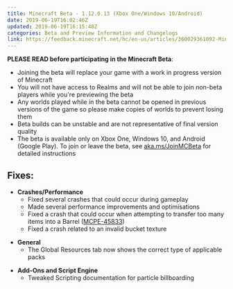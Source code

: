 ```yaml
---
title: Minecraft Beta - 1.12.0.13 (Xbox One/Windows 10/Android)
date: 2019-06-19T16:02:46Z
updated: 2019-06-19T16:15:48Z
categories: Beta and Preview Information and Changelogs
link: https://feedback.minecraft.net/hc/en-us/articles/360029361092-Minecraft-Beta-1-12-0-13-Xbox-One-Windows-10-Android-
---
```


**PLEASE READ before participating in the Minecraft Beta**:

- Joining the beta will replace your game with a work in progress version of Minecraft
- You will not have access to Realms and will not be able to join non-beta players while you're previewing the beta
- Any worlds played while in the beta cannot be opened in previous versions of the game so please make copies of worlds to prevent losing them
- Beta builds can be unstable and are not representative of final version quality
- The beta is available only on Xbox One, Windows 10, and Android (Google Play). To join or leave the beta, see [aka.ms/JoinMCBeta](https://aka.ms/JoinMCBeta) for detailed instructions 

## **Fixes:**

- **Crashes/Performance**
  - Fixed several crashes that could occur during gameplay
  - Made several performance improvements and optimisations
  - Fixed a crash that could occur when attempting to transfer too many items into a Barrel ([MCPE-45833](https://bugs.mojang.com/browse/MCPE-45833))
  - Fixed a crash related to an invalid bucket texture 

<!-- -->

- **General**
  - The Global Resources tab now shows the correct type of applicable packs 

<!-- -->

- **Add-Ons and Script Engine**
  - Tweaked Scripting documentation for particle billboarding
